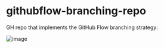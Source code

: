 # githubflow-branching-repo

GH repo that implements the GitHub Flow branching strategy:

![image](https://github.com/user-attachments/assets/dfc311c8-1104-4471-a746-9c8dba3c1998)


